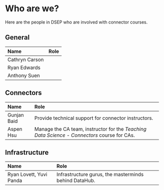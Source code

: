 # Who are we?

Here are the people in DSEP who are involved with connector courses.

## General

| Name | Role |
| :--- | :--- |
| Cathryn Carson |  |
| Ryan Edwards |  |
| Anthony Suen |  |

## Connectors

| Name | Role |
| :--- | :--- |
| Gunjan Baid | Provide technical support for connector instructors. |
| Aspen Hsu | Manage the CA team, instructor for the _Teaching Data Science - Connectors_ course for CAs. |

## Infrastructure

| Name | Role |
| :--- | :--- |
| Ryan Lovett, Yuvi Panda | Infrastructure gurus, the masterminds behind DataHub. |



